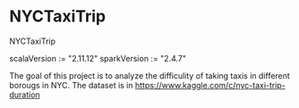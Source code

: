 # NYCTaxiTrip
NYCTaxiTrip

scalaVersion := "2.11.12"
sparkVersion := "2.4.7"

The goal of this project is to analyze the difficulity of taking taxis in different borougs in NYC.
The dataset is in https://www.kaggle.com/c/nyc-taxi-trip-duration
